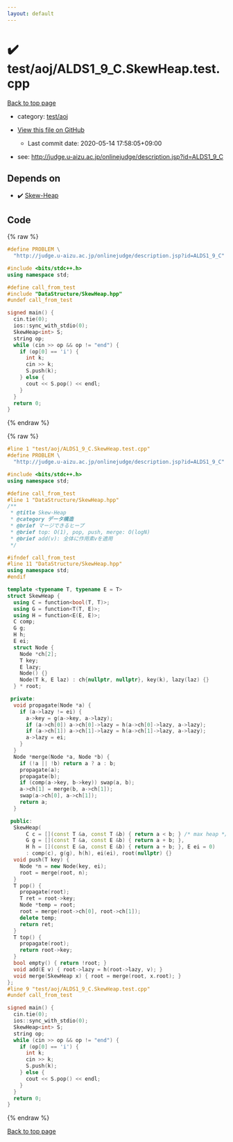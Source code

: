 ```yaml
---
layout: default
---
```


<!-- mathjax config similar to math.stackexchange -->
<script type="text/javascript" async
  src="https://cdnjs.cloudflare.com/ajax/libs/mathjax/2.7.5/MathJax.js?config=TeX-MML-AM_CHTML">
</script>
<script type="text/x-mathjax-config">
  MathJax.Hub.Config({
    TeX: { equationNumbers: { autoNumber: "AMS" }},
    tex2jax: {
      inlineMath: [ ['$','$'] ],
      processEscapes: true
    },
    "HTML-CSS": { matchFontHeight: false },
    displayAlign: "left",
    displayIndent: "2em"
  });
</script>

<script type="text/javascript" src="https://cdnjs.cloudflare.com/ajax/libs/jquery/3.4.1/jquery.min.js"></script>
<script src="https://cdn.jsdelivr.net/npm/jquery-balloon-js@1.1.2/jquery.balloon.min.js" integrity="sha256-ZEYs9VrgAeNuPvs15E39OsyOJaIkXEEt10fzxJ20+2I=" crossorigin="anonymous"></script>
<script type="text/javascript" src="../../../assets/js/copy-button.js"></script>
<link rel="stylesheet" href="../../../assets/css/copy-button.css" />


# :heavy_check_mark: test/aoj/ALDS1_9_C.SkewHeap.test.cpp

<a href="../../../index.html">Back to top page</a>

* category: <a href="../../../index.html#0d0c91c0cca30af9c1c9faef0cf04aa9">test/aoj</a>
* <a href="{{ site.github.repository_url }}/blob/master/test/aoj/ALDS1_9_C.SkewHeap.test.cpp">View this file on GitHub</a>
    - Last commit date: 2020-05-14 17:58:05+09:00


* see: <a href="http://judge.u-aizu.ac.jp/onlinejudge/description.jsp?id=ALDS1_9_C">http://judge.u-aizu.ac.jp/onlinejudge/description.jsp?id=ALDS1_9_C</a>


## Depends on

* :heavy_check_mark: <a href="../../../library/DataStructure/SkewHeap.hpp.html">Skew-Heap</a>


## Code

<a id="unbundled"></a>
{% raw %}
```cpp
#define PROBLEM \
  "http://judge.u-aizu.ac.jp/onlinejudge/description.jsp?id=ALDS1_9_C"

#include <bits/stdc++.h>
using namespace std;

#define call_from_test
#include "DataStructure/SkewHeap.hpp"
#undef call_from_test

signed main() {
  cin.tie(0);
  ios::sync_with_stdio(0);
  SkewHeap<int> S;
  string op;
  while (cin >> op && op != "end") {
    if (op[0] == 'i') {
      int k;
      cin >> k;
      S.push(k);
    } else {
      cout << S.pop() << endl;
    }
  }
  return 0;
}
```
{% endraw %}

<a id="bundled"></a>
{% raw %}
```cpp
#line 1 "test/aoj/ALDS1_9_C.SkewHeap.test.cpp"
#define PROBLEM \
  "http://judge.u-aizu.ac.jp/onlinejudge/description.jsp?id=ALDS1_9_C"

#include <bits/stdc++.h>
using namespace std;

#define call_from_test
#line 1 "DataStructure/SkewHeap.hpp"
/**
 * @title Skew-Heap
 * @category データ構造
 * @brief マージできるヒープ
 * @brief top: O(1), pop, push, merge: O(logN)
 * @brief add(v): 全体に作用素vを適用
 */

#ifndef call_from_test
#line 11 "DataStructure/SkewHeap.hpp"
using namespace std;
#endif

template <typename T, typename E = T>
struct SkewHeap {
  using C = function<bool(T, T)>;
  using G = function<T(T, E)>;
  using H = function<E(E, E)>;
  C comp;
  G g;
  H h;
  E ei;
  struct Node {
    Node *ch[2];
    T key;
    E lazy;
    Node() {}
    Node(T k, E laz) : ch{nullptr, nullptr}, key(k), lazy(laz) {}
  } * root;

 private:
  void propagate(Node *a) {
    if (a->lazy != ei) {
      a->key = g(a->key, a->lazy);
      if (a->ch[0]) a->ch[0]->lazy = h(a->ch[0]->lazy, a->lazy);
      if (a->ch[1]) a->ch[1]->lazy = h(a->ch[1]->lazy, a->lazy);
      a->lazy = ei;
    }
  }
  Node *merge(Node *a, Node *b) {
    if (!a || !b) return a ? a : b;
    propagate(a);
    propagate(b);
    if (comp(a->key, b->key)) swap(a, b);
    a->ch[1] = merge(b, a->ch[1]);
    swap(a->ch[0], a->ch[1]);
    return a;
  }

 public:
  SkewHeap(
      C c = [](const T &a, const T &b) { return a < b; } /* max heap */,
      G g = [](const T &a, const E &b) { return a + b; },
      H h = [](const E &a, const E &b) { return a + b; }, E ei = 0)
      : comp(c), g(g), h(h), ei(ei), root(nullptr) {}
  void push(T key) {
    Node *n = new Node(key, ei);
    root = merge(root, n);
  }
  T pop() {
    propagate(root);
    T ret = root->key;
    Node *temp = root;
    root = merge(root->ch[0], root->ch[1]);
    delete temp;
    return ret;
  }
  T top() {
    propagate(root);
    return root->key;
  }
  bool empty() { return !root; }
  void add(E v) { root->lazy = h(root->lazy, v); }
  void merge(SkewHeap x) { root = merge(root, x.root); }
};
#line 9 "test/aoj/ALDS1_9_C.SkewHeap.test.cpp"
#undef call_from_test

signed main() {
  cin.tie(0);
  ios::sync_with_stdio(0);
  SkewHeap<int> S;
  string op;
  while (cin >> op && op != "end") {
    if (op[0] == 'i') {
      int k;
      cin >> k;
      S.push(k);
    } else {
      cout << S.pop() << endl;
    }
  }
  return 0;
}

```
{% endraw %}

<a href="../../../index.html">Back to top page</a>

